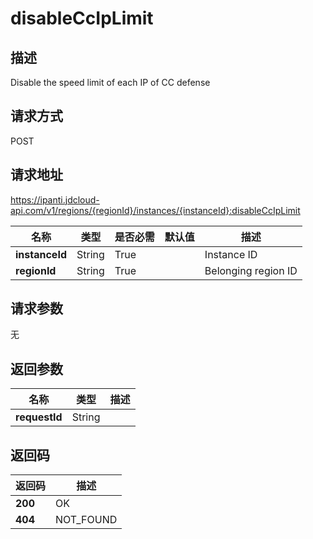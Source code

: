 # disableCcIpLimit


## 描述
Disable the speed limit of each IP of CC defense

## 请求方式
POST

## 请求地址
https://ipanti.jdcloud-api.com/v1/regions/{regionId}/instances/{instanceId}:disableCcIpLimit

|名称|类型|是否必需|默认值|描述|
|---|---|---|---|---|
|**instanceId**|String|True||Instance ID|
|**regionId**|String|True||Belonging region ID|

## 请求参数
无


## 返回参数
|名称|类型|描述|
|---|---|---|
|**requestId**|String||



## 返回码
|返回码|描述|
|---|---|
|**200**|OK|
|**404**|NOT_FOUND|
